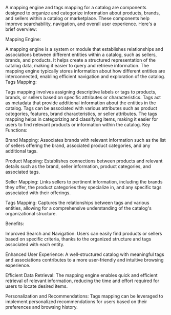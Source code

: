 A mapping engine and tags mapping for a catalog are components designed to organize and categorize information about products, brands, and sellers within a catalog or marketplace. These components help improve searchability, navigation, and overall user experience. Here's a brief overview:

Mapping Engine:

A mapping engine is a system or module that establishes relationships and associations between different entities within a catalog, such as sellers, brands, and products. It helps create a structured representation of the catalog data, making it easier to query and retrieve information. The mapping engine typically stores information about how different entities are interconnected, enabling efficient navigation and exploration of the catalog. Tags Mapping:

Tags mapping involves assigning descriptive labels or tags to products, brands, or sellers based on specific attributes or characteristics. Tags act as metadata that provide additional information about the entities in the catalog. Tags can be associated with various attributes such as product categories, features, brand characteristics, or seller attributes. The tags mapping helps in categorizing and classifying items, making it easier for users to find relevant products or information within the catalog. Key Functions:

Brand Mapping: Associates brands with relevant information such as the list of sellers offering the brand, associated product categories, and any additional tags.

Product Mapping: Establishes connections between products and relevant details such as the brand, seller information, product categories, and associated tags.

Seller Mapping: Links sellers to pertinent information, including the brands they offer, the product categories they specialize in, and any specific tags associated with their offerings.

Tags Mapping: Captures the relationships between tags and various entities, allowing for a comprehensive understanding of the catalog's organizational structure.

Benefits:

Improved Search and Navigation: Users can easily find products or sellers based on specific criteria, thanks to the organized structure and tags associated with each entity.

Enhanced User Experience: A well-structured catalog with meaningful tags and associations contributes to a more user-friendly and intuitive browsing experience.

Efficient Data Retrieval: The mapping engine enables quick and efficient retrieval of relevant information, reducing the time and effort required for users to locate desired items.

Personalization and Recommendations: Tags mapping can be leveraged to implement personalized recommendations for users based on their preferences and browsing history.
